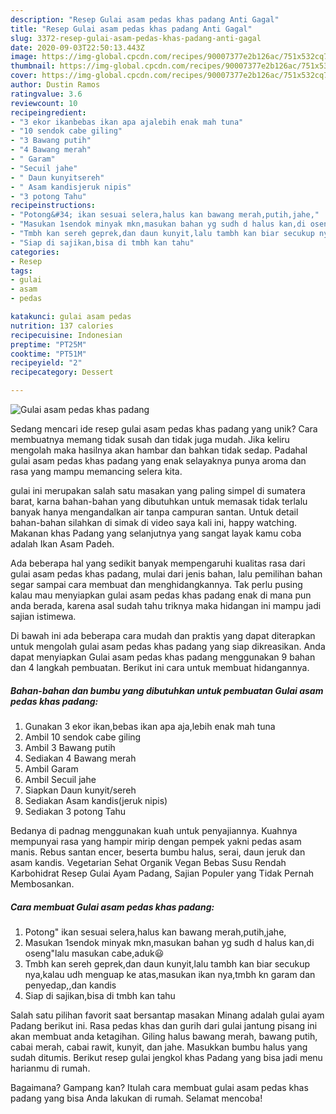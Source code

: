 ```yaml
---
description: "Resep Gulai asam pedas khas padang Anti Gagal"
title: "Resep Gulai asam pedas khas padang Anti Gagal"
slug: 3372-resep-gulai-asam-pedas-khas-padang-anti-gagal
date: 2020-09-03T22:50:13.443Z
image: https://img-global.cpcdn.com/recipes/90007377e2b126ac/751x532cq70/gulai-asam-pedas-khas-padang-foto-resep-utama.jpg
thumbnail: https://img-global.cpcdn.com/recipes/90007377e2b126ac/751x532cq70/gulai-asam-pedas-khas-padang-foto-resep-utama.jpg
cover: https://img-global.cpcdn.com/recipes/90007377e2b126ac/751x532cq70/gulai-asam-pedas-khas-padang-foto-resep-utama.jpg
author: Dustin Ramos
ratingvalue: 3.6
reviewcount: 10
recipeingredient:
- "3 ekor ikanbebas ikan apa ajalebih enak mah tuna"
- "10 sendok cabe giling"
- "3 Bawang putih"
- "4 Bawang merah"
- " Garam"
- "Secuil jahe"
- " Daun kunyitsereh"
- " Asam kandisjeruk nipis"
- "3 potong Tahu"
recipeinstructions:
- "Potong&#34; ikan sesuai selera,halus kan bawang merah,putih,jahe,"
- "Masukan 1sendok minyak mkn,masukan bahan yg sudh d halus kan,di oseng&#34;lalu masukan cabe,aduk😃"
- "Tmbh kan sereh geprek,dan daun kunyit,lalu tambh kan biar secukup nya,kalau udh menguap ke atas,masukan ikan nya,tmbh kn garam dan penyedap,,dan kandis"
- "Siap di sajikan,bisa di tmbh kan tahu"
categories:
- Resep
tags:
- gulai
- asam
- pedas

katakunci: gulai asam pedas 
nutrition: 137 calories
recipecuisine: Indonesian
preptime: "PT25M"
cooktime: "PT51M"
recipeyield: "2"
recipecategory: Dessert

---
```



![Gulai asam pedas khas padang](https://img-global.cpcdn.com/recipes/90007377e2b126ac/751x532cq70/gulai-asam-pedas-khas-padang-foto-resep-utama.jpg)

Sedang mencari ide resep gulai asam pedas khas padang yang unik? Cara membuatnya memang tidak susah dan tidak juga mudah. Jika keliru mengolah maka hasilnya akan hambar dan bahkan tidak sedap. Padahal gulai asam pedas khas padang yang enak selayaknya punya aroma dan rasa yang mampu memancing selera kita.

gulai ini merupakan salah satu masakan yang paling simpel di sumatera barat, karna bahan-bahan yang dibutuhkan untuk memasak tidak terlalu banyak hanya mengandalkan air tanpa campuran santan. Untuk detail bahan-bahan silahkan di simak di video saya kali ini, happy watching. Makanan khas Padang yang selanjutnya yang sangat layak kamu coba adalah Ikan Asam Padeh.

Ada beberapa hal yang sedikit banyak mempengaruhi kualitas rasa dari gulai asam pedas khas padang, mulai dari jenis bahan, lalu pemilihan bahan segar sampai cara membuat dan menghidangkannya. Tak perlu pusing kalau mau menyiapkan gulai asam pedas khas padang enak di mana pun anda berada, karena asal sudah tahu triknya maka hidangan ini mampu jadi sajian istimewa.


Di bawah ini ada beberapa cara mudah dan praktis yang dapat diterapkan untuk mengolah gulai asam pedas khas padang yang siap dikreasikan. Anda dapat menyiapkan Gulai asam pedas khas padang menggunakan 9 bahan dan 4 langkah pembuatan. Berikut ini cara untuk membuat hidangannya.

<!--inarticleads1-->

##### Bahan-bahan dan bumbu yang dibutuhkan untuk pembuatan Gulai asam pedas khas padang:

1. Gunakan 3 ekor ikan,bebas ikan apa aja,lebih enak mah tuna
1. Ambil 10 sendok cabe giling
1. Ambil 3 Bawang putih
1. Sediakan 4 Bawang merah
1. Ambil  Garam
1. Ambil Secuil jahe
1. Siapkan  Daun kunyit/sereh
1. Sediakan  Asam kandis(jeruk nipis)
1. Sediakan 3 potong Tahu


Bedanya di padnag menggunakan kuah untuk penyajiannya. Kuahnya mempunyai rasa yang hampir mirip dengan pempek yakni pedas asam manis. Rebus santan encer, beserta bumbu halus, serai, daun jeruk dan asam kandis. Vegetarian Sehat Organik Vegan Bebas Susu Rendah Karbohidrat Resep Gulai Ayam Padang, Sajian Populer yang Tidak Pernah Membosankan. 

<!--inarticleads2-->

##### Cara membuat Gulai asam pedas khas padang:

1. Potong&#34; ikan sesuai selera,halus kan bawang merah,putih,jahe,
1. Masukan 1sendok minyak mkn,masukan bahan yg sudh d halus kan,di oseng&#34;lalu masukan cabe,aduk😃
1. Tmbh kan sereh geprek,dan daun kunyit,lalu tambh kan biar secukup nya,kalau udh menguap ke atas,masukan ikan nya,tmbh kn garam dan penyedap,,dan kandis
1. Siap di sajikan,bisa di tmbh kan tahu


Salah satu pilihan favorit saat bersantap masakan Minang adalah gulai ayam Padang berikut ini. Rasa pedas khas dan gurih dari gulai jantung pisang ini akan membuat anda ketagihan. Giling halus bawang merah, bawang putih, cabai merah, cabai rawit, kunyit, dan jahe. Masukkan bumbu halus yang sudah ditumis. Berikut resep gulai jengkol khas Padang yang bisa jadi menu harianmu di rumah. 

Bagaimana? Gampang kan? Itulah cara membuat gulai asam pedas khas padang yang bisa Anda lakukan di rumah. Selamat mencoba!
